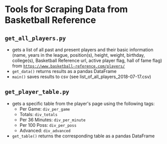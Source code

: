 # Tools for Scraping Data from Basketball Reference

## ``get_all_players.py``
- gets a list of all past and present players and their basic information (name, years in the league, position(s), height, weight, birthday, college(s), Basketball Reference url, active player flag, hall of fame flag) from [``https://www.basketball-reference.com/players/``](https://www.basketball-reference.com/players/)
- ``get_data()`` returns results as a pandas DataFrame
- ``main()`` saves results to csv (see list_of_all_players_2018-07-17.csv)

## ``get_player_table.py``
- gets a specific table from the player's page using the following tags:
  - Per Game: ``div_per_game``
  - Totals: ``div_totals``
  - Per 36 Minutes: ``div_per_minute``
  - Per 100 Poss: ``div_per_poss``
  - Advanced: ``div_advanced``
- ``get_table()`` returns the corresponding table as a pandas DataFrame
